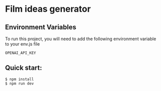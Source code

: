 # Film ideas generator

## Environment Variables

To run this project, you will need to add the following environment variable to your env.js file

`OPENAI_API_KEY`

## Quick start:

```
$ npm install
$ npm run dev
```
